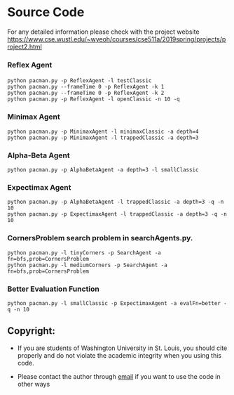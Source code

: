 # Source Code 
For any detailed information please check with the project website
https://www.cse.wustl.edu/~wyeoh/courses/cse511a/2019spring/projects/project2.html

### Reflex Agent
#### 

    python pacman.py -p ReflexAgent -l testClassic 
    python pacman.py --frameTime 0 -p ReflexAgent -k 1
    python pacman.py --frameTime 0 -p ReflexAgent -k 2
    python pacman.py -p ReflexAgent -l openClassic -n 10 -q


### Minimax Agent

    python pacman.py -p MinimaxAgent -l minimaxClassic -a depth=4 
    python pacman.py -p MinimaxAgent -l trappedClassic -a depth=3

### Alpha-Beta Agent

    python pacman.py -p AlphaBetaAgent -a depth=3 -l smallClassic

### Expectimax Agent  

    python pacman.py -p AlphaBetaAgent -l trappedClassic -a depth=3 -q -n 10
    python pacman.py -p ExpectimaxAgent -l trappedClassic -a depth=3 -q -n 10 

### CornersProblem search problem in searchAgents.py.

    python pacman.py -l tinyCorners -p SearchAgent -a fn=bfs,prob=CornersProblem  
    python pacman.py -l mediumCorners -p SearchAgent -a fn=bfs,prob=CornersProblem

### Better Evaluation Function 
 
    python pacman.py -l smallClassic -p ExpectimaxAgent -a evalFn=better -q -n 10

    
## Copyright:
  - If you are students of Washington University in St. Louis, you should cite properly and do not violate the academic integrity when you using this code.

  - Please contact the author through [email](mailto:Li.z@wustl.edu) if you want to use the code in other ways

